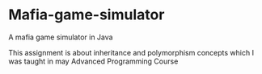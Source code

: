 # Mafia-game-simulator
A mafia game simulator in Java

This assignment is about inheritance and polymorphism concepts which I was taught in may Advanced Programming Course 
